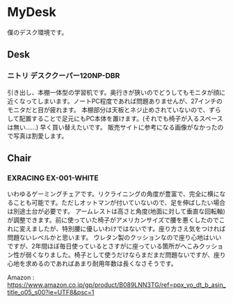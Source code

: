 # MyDesk
僕のデスク環境です。

## Desk
### ニトリ デスククーパー120NP-DBR 
引き出し、本棚一体型の学習机です。奥行きが狭いのでどうしてもモニタが顔に近くなってしまいます。ノートPC程度であれば問題ありませんが、27インチのモニタだと目が疲れます。 
本棚部分は天板とネジ止めされていないので、ずらして配置することで足元にもPC本体を置けます。(それでも椅子が入るスペースは無い……)
早く買い替えたいです。 
販売サイトに参考になる画像がなかったので写真は割愛します。

## Chair
###  EXRACING EX-001-WHITE 
いわゆるゲーミングチェアです。リクライニングの角度が豊富で、完全に横になることも可能です。ただしオットマンが付いていないので、足を伸ばしたい場合は別途土台が必要です。 
アームレストは高さと角度(地面に対して垂直な回転軸)が調整できます。前に使っていた椅子がアメリカンサイズで腰を悪くしたのでこれに変えましたが、特別腰に優しいわけではないです。座り方さえ気をつければ問題ないレベルかと思います。 
ウレタン製のクッションなので座り心地はいいですが、2年間ほぼ毎日使っているとさすがに座っている箇所がへこみクッション性が弱くなりました。椅子として使うだけならまだまだ問題ないですが、座り心地を求めるのであればあまり耐用年数は長くなさそうです。

Amazon : https://www.amazon.co.jp/gp/product/B089LNN3TG/ref=ppx_yo_dt_b_asin_title_o05_s00?ie=UTF8&psc=1